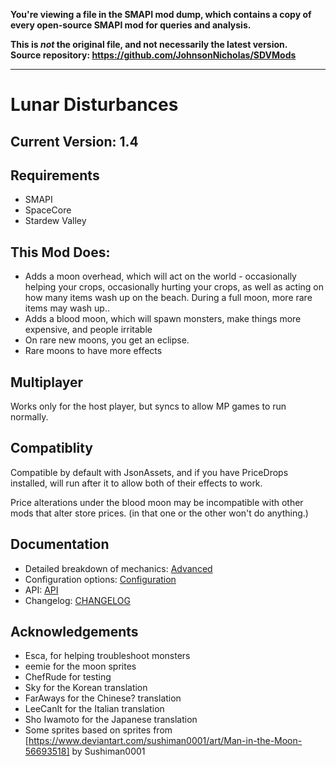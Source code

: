 **You're viewing a file in the SMAPI mod dump, which contains a copy of every open-source SMAPI mod
for queries and analysis.**

**This is _not_ the original file, and not necessarily the latest version.**  
**Source repository: https://github.com/JohnsonNicholas/SDVMods**

----

# Lunar Disturbances

## Current Version: 1.4

## Requirements

- SMAPI
- SpaceCore
- Stardew Valley

## This Mod Does:

- Adds a moon overhead, which will act on the world - occasionally helping your crops, occasionally hurting your crops, as well as acting on how many items wash up on the beach. During a full moon, more rare items may wash up..
- Adds a blood moon, which will spawn monsters, make things more expensive, and people irritable
- On rare new moons, you get an eclipse. 
- Rare moons to have more effects

## Multiplayer

Works only for the host player, but syncs to allow MP games to run normally.

## Compatiblity

Compatible by default with JsonAssets, and if you have PriceDrops installed, will run after it to allow both of their effects to work. 

Price alterations under the blood moon may be incompatible with other mods that alter store prices. (in that one or the other won't do anything.)

## Documentation

- Detailed breakdown of mechanics: [Advanced](https://github.com/Sakorona/SDVMods/wiki/Lunar-Disturbances-Advanced)
- Configuration options: [Configuration](https://github.com/Sakorona/SDVMods/wiki/Lunar-Disturbances-Configuration)
- API: [API](https://github.com/Sakorona/SDVMods/wiki/Lunar-Disturbances-API)
- Changelog: [CHANGELOG](https://github.com/Sakorona/SDVMods/blob/master/LunarDisturbances/CHANGELOG.md)

## Acknowledgements

- Esca, for helping troubleshoot monsters
- eemie for the moon sprites
- ChefRude for testing
- Sky for the Korean translation
- FarAways for the Chinese? translation
- LeeCanIt for the Italian translation
- Sho Iwamoto for the Japanese translation
- Some sprites based on sprites from [https://www.deviantart.com/sushiman0001/art/Man-in-the-Moon-56693518] by Sushiman0001